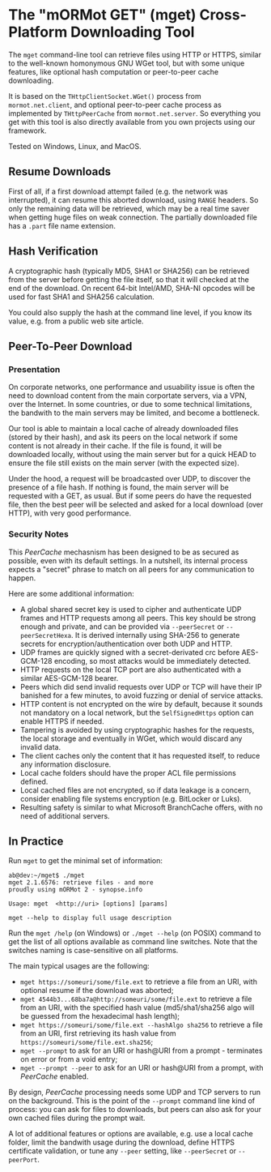 # The "mORMot GET" (mget) Cross-Platform Downloading Tool

The `mget` command-line tool can retrieve files using HTTP or HTTPS, similar to the well-known homonymous GNU WGet tool, but with some unique features, like optional hash computation or peer-to-peer cache downloading. 

It is based on the `THttpClientSocket.WGet()` process from `mormot.net.client`, and optional peer-to-peer cache process as implemented by `THttpPeerCache` from `mormot.net.server`. So everything you get with this tool is also directly available from you own projects using our framework.

Tested on Windows, Linux, and MacOS.

## Resume Downloads

First of all, if a first download attempt failed (e.g. the network was interrupted), it can resume this aborted download, using `RANGE` headers. So only the remaining data will be retrieved, which may be a real time saver when getting huge files on weak connection. The partially downloaded file has a `.part` file name extension.

## Hash Verification

A cryptographic hash (typically MD5, SHA1 or SHA256) can be retrieved from the server before getting the file itself, so that it will checked at the end of the download. On recent 64-bit Intel/AMD, SHA-NI opcodes will be used for fast SHA1 and SHA256 calculation.

You could also supply the hash at the command line level, if you know its value, e.g. from a public web site article.

## Peer-To-Peer Download

### Presentation

On corporate networks, one performance and usuability issue is often the need to download content from the main corportate servers, via a VPN, over the Internet. In some countries, or due to some technical limitations, the bandwith to the main servers may be limited, and become a bottleneck.

Our tool is able to maintain a local cache of already downloaded files (stored by their hash), and ask its peers on the local network if some content is not already in their cache. If the file is found, it will be downloaded locally, without using the main server but for a quick HEAD to ensure the file still exists on the main server (with the expected size).

Under the hood, a request will be broadcasted over UDP, to discover the presence of a file hash. If nothing is found, the main server will be requested with a GET, as usual. But if some peers do have the requested file, then the best peer will be selected and asked for a local download (over HTTP), with very good performance.

### Security Notes

This *PeerCache* mechasnism has been designed to be as secured as possible, even with its default settings.
In a nutshell, its internal process expects a "secret" phrase to match on all peers for any communication to happen.

Here are some additional information:
- A global shared secret key is used to cipher and authenticate UDP frames and HTTP requests among all peers. This key should be strong enough and private, and can be provided via `--peerSecret` or `--peerSecretHexa`. It is derived internally using SHA-256 to generate secrets for encryption/authentication over both UDP and HTTP.
- UDP frames are quickly signed with a secret-derivated crc before AES-GCM-128 encoding, so most  attacks would be immediately detected.
- HTTP requests on the local TCP port are also authenticated with a similar AES-GCM-128 bearer.
- Peers which did send invalid requests over UDP or TCP will have their IP banished for a few minutes, to avoid fuzzing or denial of service attacks.
- HTTP content is not encrypted on the wire by default, because it sounds not mandatory on a local network, but the `SelfSignedHttps` option can enable HTTPS if needed.
- Tampering is avoided by using cryptographic hashes for the requests, the local storage and eventually in WGet, which would discard any invalid data.
- The client caches only the content that it has requested itself, to reduce any information disclosure.
- Local cache folders should have the proper ACL file permissions defined.
- Local cached files are not encrypted, so if data leakage is a concern, consider enabling file systems encryption (e.g. BitLocker or Luks).
- Resulting safety is similar to what Microsoft BranchCache offers, with no need of additional servers.

## In Practice

Run `mget` to get the minimal set of information:

```
ab@dev:~/mget$ ./mget
mget 2.1.6576: retrieve files - and more
proudly using mORMot 2 - synopse.info

Usage: mget  <http://uri> [options] [params]

mget --help to display full usage description
```

Run the `mget /help` (on Windows) or `./mget --help` (on POSIX) command to get the list of all options available as command line switches. Note that the switches naming is case-sensitive on all platforms.

The main typical usages are the following:

- `mget https://someuri/some/file.ext` to retrieve a file from an URI, with optional resume if the download was aborted;
- `mget 4544b3...68ba7a@http://someuri/some/file.ext` to retrieve a file from an URI, with the specified hash value (md5/sha1/sha256 algo will be guessed from the hexadecimal hash length);
- `mget https://someuri/some/file.ext --hashAlgo sha256` to retrieve a file from an URI, first retrieving its hash value from `https://someuri/some/file.ext.sha256`;
- `mget --prompt` to ask for an URI or hash@URI from a prompt - terminates on error or from a void entry;
- `mget --prompt --peer` to ask for an URI or hash@URI from a prompt, with *PeerCache* enabled.

By design, *PeerCache* processing needs some UDP and TCP servers to run on the background. This is the point of the `--prompt` command line kind of process: you can ask for files to downloads, but peers can also ask for your own cached files during the prompt wait.

A lot of additional features or options are available, e.g. use a local cache folder, limit the bandwith usage during the download, define HTTPS certificate validation, or tune any `--peer` setting, like `--peerSecret` or `--peerPort`.
